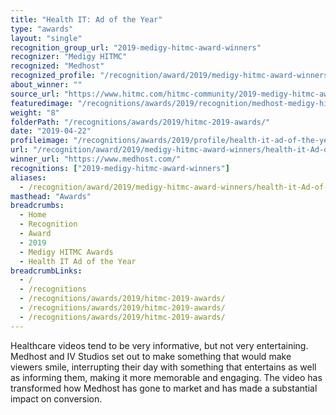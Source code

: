 ```yaml
---
title: "Health IT: Ad of the Year"
type: "awards"
layout: "single"
recognition_group_url: "2019-medigy-hitmc-award-winners"
recognizer: "Medigy HITMC"
recognized: "Medhost"
recognized_profile: "/recognition/award/2019/medigy-hitmc-award-winners/health-it-Ad-of-the-Year/"
about_winner: ""
source_url: "https://www.hitmc.com/hitmc-community/2019-medigy-hitmc-award-winners/"
featuredimage: "/recognitions/awards/2019/recognition/medhost-medigy-hitmc-2019-ad-of-the-year.jpg"
weight: "8"
folderPath: "/recognitions/awards/2019/hitmc-2019-awards/"
date: "2019-04-22"
profileimage: "/recognitions/awards/2019/profile/health-it-ad-of-the-year.jpg"
url: "/recognition/award/2019/medigy-hitmc-award-winners/health-it-Ad-of-the-Year/"
winner_url: "https://www.medhost.com/"
recognitions: ["2019-medigy-hitmc-award-winners"]
aliases:
  - /recognition/award/2019/medigy-hitmc-award-winners/health-it-Ad-of-the-Year/
masthead: "Awards"
breadcrumbs:
  - Home
  - Recognition
  - Award
  - 2019
  - Medigy HITMC Awards
  - Health IT Ad of the Year
breadcrumbLinks:
  - /
  - /recognitions
  - /recognitions/awards/2019/hitmc-2019-awards/
  - /recognitions/awards/2019/hitmc-2019-awards/
  - /recognitions/awards/2019/hitmc-2019-awards/
---
```


Healthcare videos tend to be very informative, but not very entertaining. Medhost and IV Studios set out to make something that would make viewers smile, interrupting their day with something that entertains as well as informing them, making it more memorable and engaging. The video has transformed how Medhost has gone to market and has made a substantial impact on conversion.
